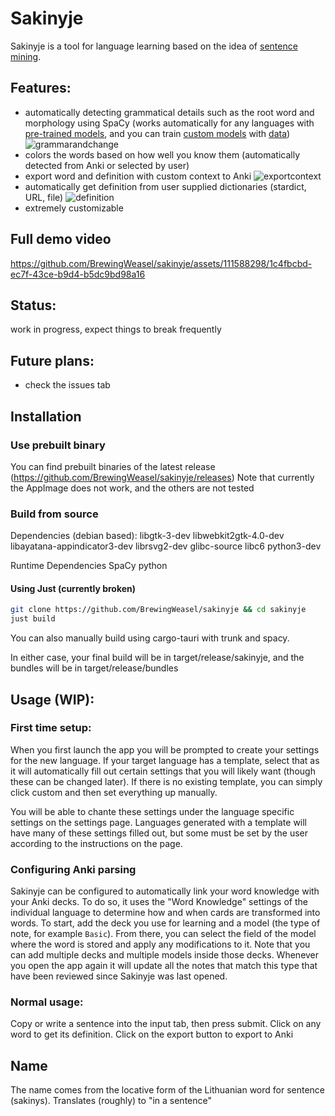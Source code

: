 # Sakinyje

Sakinyje is a tool for language learning based on the idea of [sentence mining](https://refold.la/roadmap/stage-2/a/basic-sentence-mining).

## Features:

- automatically detecting grammatical details such as the root word and morphology using SpaCy (works automatically for any languages with [pre-trained models](), and you can train [custom models](https://spacy.io/usage/training) with [data](https://universaldependencies.org/))
  ![grammarandchange](https://github.com/BrewingWeasel/sakinyje/assets/111588298/32449ad7-9bf8-41f8-9768-cae3bc3c19dc)
- colors the words based on how well you know them (automatically detected from Anki or selected by user)
- export word and definition with custom context to Anki
  ![exportcontext](https://github.com/BrewingWeasel/sakinyje/assets/111588298/ccd64024-a48c-4451-9e72-92a0fda23eaa)
- automatically get definition from user supplied dictionaries (stardict, URL, file)
  ![definition](https://github.com/BrewingWeasel/sakinyje/assets/111588298/3e0a9658-234b-4bf4-9d9f-733a7ced9aa3)
- extremely customizable

## Full demo video

https://github.com/BrewingWeasel/sakinyje/assets/111588298/1c4fbcbd-ec7f-43ce-b9d4-b5dc9bd98a16

## Status:

work in progress, expect things to break frequently

## Future plans:

- check the issues tab

## Installation

### Use prebuilt binary

You can find prebuilt binaries of the latest release (https://github.com/BrewingWeasel/sakinyje/releases)
Note that currently the AppImage does not work, and the others are not tested

### Build from source

Dependencies (debian based):
libgtk-3-dev libwebkit2gtk-4.0-dev libayatana-appindicator3-dev librsvg2-dev glibc-source libc6 python3-dev

Runtime Dependencies
SpaCy python

#### Using Just (currently broken)

```sh
git clone https://github.com/BrewingWeasel/sakinyje && cd sakinyje
just build
```

You can also manually build using cargo-tauri with trunk and spacy.

In either case, your final build will be in target/release/sakinyje, and the bundles will be in target/release/bundles

## Usage (WIP):

### First time setup:

When you first launch the app you will be prompted to create your settings for the new language. If your target language has a template, select that as it will automatically fill out certain settings that you will likely want (though these can be changed later). If there is no existing template, you can simply click custom and then set everything up manually.

You will be able to chante these settings under the language specific settings on the settings page. Languages generated with a template will have many of these settings filled out, but some must be set by the user according to the instructions on the page.

### Configuring Anki parsing
Sakinyje can be configured to automatically link your word knowledge with your Anki decks. To do so, it uses the "Word Knowledge" settings of the individual language to determine how and when cards are transformed into words.
To start, add the deck you use for learning and a model (the type of note, for example `Basic`). From there, you can select the field of the model where the word is stored and apply any modifications to it. Note that you can add multiple decks and multiple models inside those decks.
Whenever you open the app again it will update all the notes that match this type that have been reviewed since Sakinyje was last opened.


### Normal usage:

Copy or write a sentence into the input tab, then press submit.
Click on any word to get its definition.
Click on the export button to export to Anki

## Name

The name comes from the locative form of the Lithuanian word for sentence (sakinys).
Translates (roughly) to "in a sentence"
